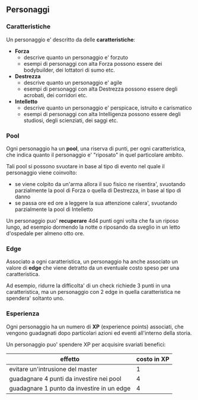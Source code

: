 ## Personaggi

### Caratteristiche

Un personaggio e' descritto da delle **caratteristiche**:

- **Forza**
    - descrive quanto un personaggio e' forzuto
    - esempi di personaggi con alta Forza possono essere dei bodybuilder, dei lottatori di sumo etc.
- **Destrezza**
    - descrive quanto un personaggio e' agile
    - esempi di personaggi con alta Destrezza possono essere degli acrobati, dei corridori etc.
- **Intelletto**
    - descrive quanto un personaggio e' perspicace, istruito e carismatico
    - esempi di personaggi con alta Intelligenza possono essere degli studiosi, degli scienziati, dei saggi etc.

### Pool

Ogni personaggio ha un **pool**, una riserva di punti, per ogni caratteristica, che indica quanto il personaggio e' 
"riposato" in quel particolare ambito.

Tali pool si possono svuotare in base al tipo di evento nel quale il personaggio viene coinvolto:

- se viene colpito da un'arma allora il suo fisico ne risentira', svuotando parzialmente la pool di Forza o quella di
  Destrezza, in base al tipo di danno
- se passa ore ed ore a leggere la sua attenzione calera', svuotando parzialmente la pool di Intelletto

Un personaggio puo' **recuperare** 4d4 punti ogni volta che fa un riposo lungo, ad esempio dormendo la notte o riposando
da sveglio in un letto d'ospedale per almeno otto ore.

### Edge

Associato a ogni caratteristica, un personaggio ha anche associato un valore di **edge** che viene detratto da un
eventuale costo speso per una caratteristica.

Ad esempio, ridurre la difficolta' di un check richiede 3 punti in una caratteristica, ma un personaggio con 2 edge in
quella caratteristica ne spendera' soltanto uno.

### Esperienza

Ogni personaggio ha un numero di **XP** (experience points) associati, che vengono guadagnati dopo particolari azioni ed
eventi all'interno della storia.

Un personaggio puo' spendere XP per acquisire svariati benefici:

| effetto | costo in XP |
|---|---|
| evitare un'intrusione del master | 1 |
| guadagnare 4 punti da investire nei pool | 4 |
| guadagnare 1 punto da investire in un edge | 4 |
  